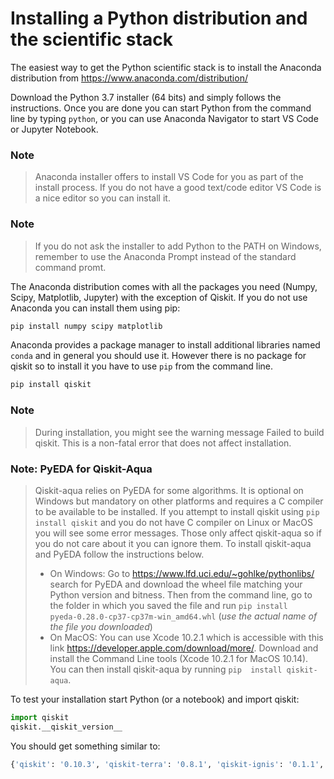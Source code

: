 # Installing a Python distribution and the scientific stack

The easiest way to get the Python scientific stack is to install the
Anaconda distribution from https://www.anaconda.com/distribution/

Download the Python 3.7 installer (64 bits) and simply follows the
instructions. Once you are done you can start Python from the command line
by typing `python`, or you can use Anaconda Navigator to start VS Code or
Jupyter Notebook.


### Note

> Anaconda installer offers to install VS Code for you as part of the install
process. If you do not have a good text/code editor VS Code is a nice editor so
you can install it.


### Note

> If you do not ask the installer to add Python to the PATH on Windows, remember
to use the Anaconda Prompt instead of the standard command promt.


The Anaconda distribution comes with all the packages you need (Numpy, Scipy,
Matplotlib, Jupyter) with the exception of Qiskit. If you do not use Anaconda
you can install them using pip:

```bash
pip install numpy scipy matplotlib
```

Anaconda provides a package manager to install additional libraries named
`conda` and in general you should use it. However there is no package for
qiskit so to install it you have to use `pip` from the command line.

```bash
pip install qiskit
```

### Note

> During installation, you might see the warning message Failed to build qiskit.
This is a non-fatal error that does not affect installation.

### Note: PyEDA for Qiskit-Aqua

> Qiskit-aqua relies on PyEDA for some algorithms. It is optional on Windows but mandatory on other platforms and requires a C compiler to be available to be installed. If you attempt to install qiskit using `pip install qiskit` and you do not have C compiler on Linux or MacOS you will see some error messages. Those only affect qiskit-aqua so if you do not care about it you can ignore them. To install qiskit-aqua and PyEDA follow the instructions below.
>- On Windows: Go to https://www.lfd.uci.edu/~gohlke/pythonlibs/ search for PyEDA and download the wheel file matching your Python version and bitness. Then from the command line, go to the folder in which you saved the file and run `pip install pyeda‑0.28.0‑cp37‑cp37m‑win_amd64.whl` (*use the actual name of the file you downloaded*)
>- On MacOS: You can use Xcode 10.2.1 which is accessible with this link https://developer.apple.com/download/more/. Download and install the Command Line tools (Xcode 10.2.1 for MacOS 10.14). You can then install qiskit-aqua by running `pip  install qiskit-aqua`.

To test your installation start Python (or a notebook) and import qiskit:

```python
import qiskit
qiskit.__qiskit_version__
```

You should get something similar to:

```python
{'qiskit': '0.10.3', 'qiskit-terra': '0.8.1', 'qiskit-ignis': '0.1.1', 'qiskit-aer': '0.2.1', 'qiskit-ibmq-provider': '0.2.2', 'qiskit-aqua': '0.5.1'}
```
